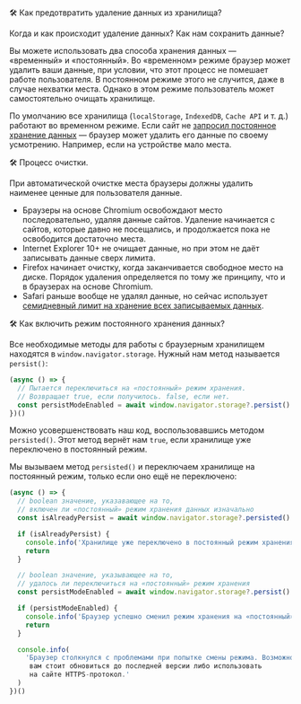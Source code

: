 🛠 Как предотвратить удаление данных из хранилища?

Когда и как происходит удаление данных? Как нам сохранить данные?

Вы можете использовать два способа хранения данных — «временный» и «постоянный». Во «временном» режиме браузер может удалить ваши данные, при условии, что этот процесс не помешает работе пользователя. В постоянном режиме этого не случится, даже в случае нехватки места. Однако в этом режиме пользователь может самостоятельно очищать хранилище.

По умолчанию все хранилища (`localStorage`, `IndexedDB`, `Cache API` и т. д.) работают во временном режиме. Если сайт не [запросил постоянное хранение данных](https://web.dev/persistent-storage/) — браузер может удалить его данные по своему усмотрению. Например, если на устройстве мало места.

🛠 Процесс очистки.

При автоматической очистке места браузеры должны удалить наименее ценные для пользователя данные.

- Браузеры на основе Chromium освобождают место последовательно, удаляя данные сайтов. Удаление начинается с сайтов, которые давно не посещались, и продолжается пока не освободится достаточно места.
- Internet Explorer 10+ не очищает данные, но при этом не даёт записывать данные сверх лимита.
- Firefox начинает очистку, когда заканчивается свободное место на диске. Порядок удаления определяется по тому же принципу, что и в браузерах на основе Chromium.
- Safari раньше вообще не удалял данные, но сейчас использует [семидневный лимит на хранение всех записываемых данных](https://webkit.org/blog/10218/full-third-party-cookie-blocking-and-more/).

🛠 Как включить режим постоянного хранения данных?

Все необходимые методы для работы с браузерным хранилищем находятся в `window.navigator.storage`. Нужный нам метод называется `persist()`:

```js
(async () => {
  // Пытается переключиться на «постоянный» режим хранения.
  // Возвращает true, если получилось. false, если нет.
  const persistModeEnabled = await window.navigator.storage?.persist()
})()
```

Можно усовершенствовать наш код, воспользовавшись методом `persisted()`. Этот метод вернёт нам `true`, если хранилище уже переключено в постоянный режим.

Мы вызываем метод `persisted()` и переключаем хранилище на постоянный режим, только если оно ещё не переключено:

```js
(async () => {
  // boolean значение, указавающее на то,
  // включен ли «постоянный» режим хранения данных изначально
  const isAlreadyPersist = await window.navigator.storage?.persisted()

  if (isAlreadyPersist) {
    console.info('Хранилище уже переключено в постоянный режим хранения.')
    return
  }

  // boolean значение, указывающее на то,
  // удалось ли переключиться на «постоянный» режим хранения
  const persistModeEnabled = await window.navigator.storage?.persist()

  if (persistModeEnabled) {
    console.info('Браузер успешно сменил режим хранения на «постоянный».')
    return
  }

  console.info(
    'Браузер столкнулся с проблемами при попытке смены режима. Возможно,
     вам стоит обновиться до последней версии либо использовать
     на сайте HTTPS-протокол.'
  )
})()
```

